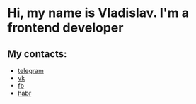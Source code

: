 
# Hi, my name is Vladislav. I'm a frontend developer
 
## My contacts: 
 * [telegram](https://t.me/t1mee)
 * [vk](vk.com/teemee)
 * [fb](https://www.facebook.com/t1mee/)
 * [habr](https://career.habr.com/t1mee)
